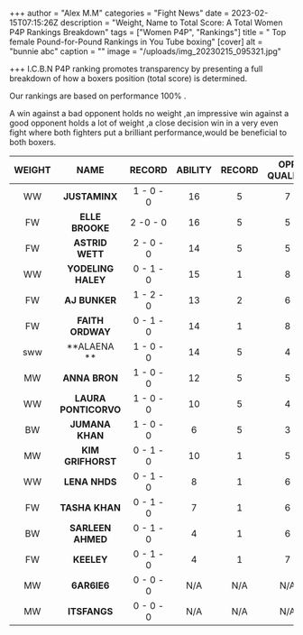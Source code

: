 +++
author = "Alex M.M"
categories = "Fight News"
date = 2023-02-15T07:15:26Z
description = "Weight, Name to Total Score: A Total Women P4P Rankings Breakdown"
tags = ["Women P4P", "Rankings"]
title = " Top female Pound-for-Pound Rankings in You Tube boxing"
[cover]
alt = "bunnie abc"
caption = ""
image = "/uploads/img_20230215_095321.jpg"

+++
I.C.B.N P4P ranking promotes transparency by presenting a full breakdown of how a boxers position (total score) is determined.

Our rankings are based on performance 100% .

A win against a bad opponent holds no weight ,an impressive win against a good opponent holds a lot of weight ,a close decision win in a very even fight where both fighters put a brilliant performance,would be beneficial to both boxers.

| **WEIGHT** 	|       **NAME**       	|    **RECORD**   	| **ABILITY** 	| **RECORD** 	| **OPP QUALITY** 	| **STAR POWER** 	| **ACTIVITY** 	| **TOTAL SCORE** 	|
|:----------:	|:--------------------:	|:---------------:	|:-----------:	|:----------:	|:---------------:	|:--------------:	|:------------:	|:---------------:	|
|     WW     	|     **JUSTAMINX**    	|       1 - 0 - 0 	|      16     	|      5     	|        7        	|        8       	|       1      	|      **37**     	|
|     FW     	|    **ELLE BROOKE**   	|       2 -0 - 0  	|      16     	|      5     	|        5        	|        8       	|       3      	|      **37**     	|
|     FW     	|    **ASTRID WETT**   	|       2 - 0 - 0 	|      14     	|      5     	|        5        	|        8       	|       3      	|      **35**     	|
|     WW     	|  **YODELING HALEY**  	|       0 - 1 - 0 	|      15     	|      1     	|        8        	|        7       	|       1      	|      **32**     	|
|     FW     	|     **AJ BUNKER**    	|       1 - 2 - 0 	|      13     	|      2     	|        6        	|        5       	|       5      	|      **32**     	|
|     FW     	|   **FAITH ORDWAY**   	|       0 - 1 - 0 	|      14     	|      1     	|        8        	|        7       	|       1      	|      **31**     	|
|     sww    	|      **ALAENA **     	|      1 - 0 - 0  	|      14     	|      5     	|        4        	|        4       	|       1      	|      **28**     	|
|     MW     	|     **ANNA BRON**    	|       1 - 0 - 0 	|      12     	|      5     	|        5        	|        3       	|       1      	|      **26**     	|
|     WW     	| **LAURA PONTICORVO** 	|       1 - 0 - 0 	|      10     	|      5     	|        4        	|        3       	|       1      	|      **23**     	|
|     BW     	|    **JUMANA KHAN**   	|       1 - 0 - 0 	|      6      	|      5     	|        3        	|        5       	|       1      	|      **20**     	|
|     MW     	|   **KIM GRIFHORST**  	|       0 - 1 - 0 	|      10     	|      1     	|        5        	|        3       	|       1      	|      **20**     	|
|     WW     	|     **LENA NHDS**    	|       0 - 1 - 0 	|      8      	|      1     	|        6        	|        4       	|       1      	|      **19**     	|
|     FW     	|    **TASHA KHAN**    	|       0 - 1 - 0 	|      7      	|      1     	|        6        	|        3       	|       1      	|      **18**     	|
|     BW     	|   **SARLEEN AHMED**  	|       0 - 1 - 0 	|      4      	|      1     	|        6        	|        5       	|       1      	|      **17**     	|
|     FW     	|      **KEELEY**      	|       0 - 1 - 0 	|      4      	|      1     	|        7        	|        3       	|       1      	|      **16**     	|
|     MW     	|      **6AR6IE6**     	|       0 - 0 - 0 	|     N/A     	|     N/A    	|       N/A       	|       N/A      	|      N/A     	|     **N/A**     	|
|     MW     	|     **ITSFANGS**     	|       0 - 0 - 0 	|     N/A     	|     N/A    	|       N/A       	|       N/A      	|      N/A     	|     **N/A**     	|

